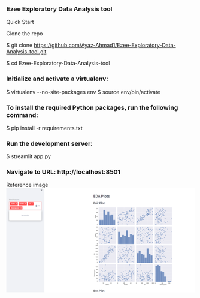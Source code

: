 ### Ezee Exploratory Data Analysis tool

Quick Start

Clone the repo


$ git clone https://github.com/Ayaz-Ahmad1/Ezee-Exploratory-Data-Analysis-tool.git

$ cd Ezee-Exploratory-Data-Analysis-tool

### Initialize and activate a virtualenv:

$ virtualenv --no-site-packages env
$ source env/bin/activate

### To install the required Python packages, run the following command:

$ pip install -r requirements.txt

### Run the development server:

$ streamlit app.py

### Navigate to URL: http://localhost:8501

Reference image
![Pair Plot](image.png)

